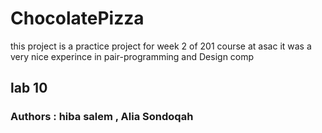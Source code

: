 # ChocolatePizza 

this project is a practice project for week 2 of 201 course at asac 
it was a very nice experince in pair-programming and Design comp

## lab 10
   
### Authors : hiba salem  , Alia Sondoqah

